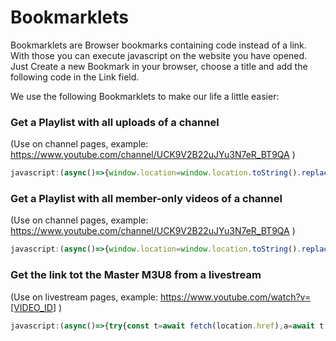 # Bookmarklets

Bookmarklets are Browser bookmarks containing code instead of a link. With those you can execute javascript on the website you have opened.
</br>Just Create a new Bookmark in your browser, choose a title and add the following code in the Link field.

We use the following Bookmarklets to make our life a little easier:

### Get a Playlist with all uploads of a channel

(Use on channel pages, example: <https://www.youtube.com/channel/UCK9V2B22uJYu3N7eR_BT9QA> )</br>

```javascript
javascript:(async()=>{window.location=window.location.toString().replace(/^https:\/\/www\.youtube\.com\/channel\/UC/,'https://www.youtube.com/playlist?list=UU')})();
```

### Get a Playlist with all member-only videos of a channel

(Use on channel pages, example: <https://www.youtube.com/channel/UCK9V2B22uJYu3N7eR_BT9QA> )</br>

```javascript
javascript:(async()=>{window.location=window.location.toString().replace(/^https:\/\/www\.youtube\.com\/channel\/UC/,'https://www.youtube.com/playlist?list=UUMO')})();
```

### Get the link tot the Master M3U8 from a livestream

(Use on livestream pages, example: <https://www.youtube.com/watch?v=[VIDEO_ID>] )</br>

```javascript
javascript:(async()=>{try{const t=await fetch(location.href),a=await t.text(),r=/"hlsManifestUrl":"([^"]+)/,e=a.match(r)[1];navigator.clipboard.writeText(e),alert("Copied!")}catch(t){console.error(t),alert("Error!")}})();
```
